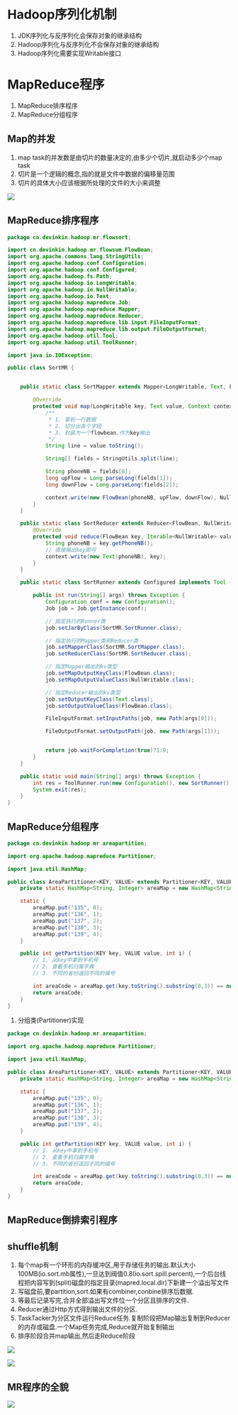 # Hadoop序列化机制
1. JDK序列化与反序列化会保存对象的继承结构
2. Hadoop序列化与反序列化不会保存对象的继承结构
3. Hadoop序列化需要实现Writable接口

# MapReduce程序
1. MapReduce排序程序
2. MapReduce分组程序

## Map的并发
1. map task的并发数是由切片的数量决定的,由多少个切片,就启动多少个map task
2. 切片是一个逻辑的概念,指的就是文件中数据的偏移量范围
3. 切片的具体大小应该根据所处理的文件的大小来调整

![](../pic/map_task的并发数量决定机制split.png)

## MapReduce排序程序
```java
package cn.devinkin.hadoop.mr.flowsort;

import cn.devinkin.hadoop.mr.flowsum.FlowBean;
import org.apache.commons.lang.StringUtils;
import org.apache.hadoop.conf.Configuration;
import org.apache.hadoop.conf.Configured;
import org.apache.hadoop.fs.Path;
import org.apache.hadoop.io.LongWritable;
import org.apache.hadoop.io.NullWritable;
import org.apache.hadoop.io.Text;
import org.apache.hadoop.mapreduce.Job;
import org.apache.hadoop.mapreduce.Mapper;
import org.apache.hadoop.mapreduce.Reducer;
import org.apache.hadoop.mapreduce.lib.input.FileInputFormat;
import org.apache.hadoop.mapreduce.lib.output.FileOutputFormat;
import org.apache.hadoop.util.Tool;
import org.apache.hadoop.util.ToolRunner;

import java.io.IOException;

public class SortMR {


    public static class SortMapper extends Mapper<LongWritable, Text, FlowBean, NullWritable> {

        @Override
        protected void map(LongWritable key, Text value, Context context) throws IOException, InterruptedException {
            /**
             * 1. 拿到一行数据
             * 2. 切分出各个字段
             * 3. 封装为一个flowbean,作为key输出
             */
            String line = value.toString();

            String[] fields = StringUtils.split(line);

            String phoneNB = fields[0];
            long upFlow = Long.parseLong(fields[1]);
            long downFlow = Long.parseLong(fields[2]);

            context.write(new FlowBean(phoneNB, upFlow, downFlow), NullWritable.get());
        }
    }

    public static class SortReducer extends Reducer<FlowBean, NullWritable,Text, FlowBean> {
        @Override
        protected void reduce(FlowBean key, Iterable<NullWritable> values, Context context) throws IOException, InterruptedException {
            String phoneNB = key.getPhoneNB();
            // 直接输出key即可
            context.write(new Text(phoneNB), key);
        }
    }

    public static class SortRunner extends Configured implements Tool {

        public int run(String[] args) throws Exception {
            Configuration conf = new Configuration();
            Job job = Job.getInstance(conf);

            // 指定执行的Runner类
            job.setJarByClass(SortMR.SortRunner.class);

            // 指定执行的Mapper类和Reducer类
            job.setMapperClass(SortMR.SortMapper.class);
            job.setReducerClass(SortMR.SortReducer.class);

            // 指定Mapper输出的kv类型
            job.setMapOutputKeyClass(FlowBean.class);
            job.setMapOutputValueClass(NullWritable.class);

            // 指定Reducer输出的kv类型
            job.setOutputKeyClass(Text.class);
            job.setOutputValueClass(FlowBean.class);

            FileInputFormat.setInputPaths(job, new Path(args[0]));

            FileOutputFormat.setOutputPath(job, new Path(args[1]));


            return job.waitForCompletion(true)?1:0;
        }
    }

    public static void main(String[] args) throws Exception {
        int res = ToolRunner.run(new Configuration(), new SortRunner(), args);
        System.exit(res);
    }
}

```

## MapReduce分组程序
```java
package cn.devinkin.hadoop.mr.areapartition;

import org.apache.hadoop.mapreduce.Partitioner;

import java.util.HashMap;

public class AreaPartitioner<KEY, VALUE> extends Partitioner<KEY, VALUE> {
    private static HashMap<String, Integer> areaMap = new HashMap<String, Integer>();

    static {
        areaMap.put("135", 0);
        areaMap.put("136", 1);
        areaMap.put("137", 2);
        areaMap.put("138", 3);
        areaMap.put("139", 4);
    }

    public int getPartition(KEY key, VALUE value, int i) {
        // 1. 从key中拿到手机号
        // 2. 查看手机归属字典
        // 3. 不同的省份返回不同的编号

        int areaCode = areaMap.get(key.toString().substring(0,3)) == null?5:areaMap.get(key.toString().substring(0,3));
        return areaCode;
    }
}

```
1. 分组类(Partitioner)实现
```java
package cn.devinkin.hadoop.mr.areapartition;

import org.apache.hadoop.mapreduce.Partitioner;

import java.util.HashMap;

public class AreaPartitioner<KEY, VALUE> extends Partitioner<KEY, VALUE> {
    private static HashMap<String, Integer> areaMap = new HashMap<String, Integer>();

    static {
        areaMap.put("135", 0);
        areaMap.put("136", 1);
        areaMap.put("137", 2);
        areaMap.put("138", 3);
        areaMap.put("139", 4);
    }

    public int getPartition(KEY key, VALUE value, int i) {
        // 1. 从key中拿到手机号
        // 2. 查看手机归属字典
        // 3. 不同的省份返回不同的编号

        int areaCode = areaMap.get(key.toString().substring(0,3)) == null?5:areaMap.get(key.toString().substring(0,3));
        return areaCode;
    }
}

```

## MapReduce倒排索引程序


## shuffle机制
1. 每个map有一个环形的内存缓冲区,用于存储任务的输出.默认大小100MB(io.sort.mb属性),一旦达到阀值0.8(io.sort.spill.percent),一个后台线程把内容写到(split)磁盘的指定目录(mapred.local.dir)下新建一个溢出写文件
2. 写磁盘前,要partition,sort.如果有combiner,conbine排序后数据.
3. 等最后记录写完,合并全部溢出写文件位一个分区且排序的文件.
4. Reducer通过Http方式得到输出文件的分区.
5. TaskTacker为分区文件运行Reduce任务.复制阶段把Map输出复制到Reducer的内存或磁盘.一个Map任务完成,Reduce就开始复制输出
6. 排序阶段合并map输出,然后走Reduce阶段

![](../pic/job的提交和mrAppMaster工作流程.png)

![](../pic/shuffle.png)

## MR程序的全貌
![](../pic/mr程序的全貌.png)